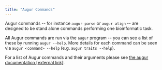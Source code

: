 ```yaml
---
title: "Augur Commands"
---
```


Augur commands -- for instance `augur parse` or `augur align` -- are designed to be stand alone commands performing one bioinformatic task.

All Augur commands are run via the `augur` program -- you can see a list of these by running `augur --help`.
More details for each command can be seen via `augur <command> --help` (e.g. `augur traits --help`).

For a list of Augur commands and their arguments please see [the augur documentation [external link]](https://nextstrain-augur.readthedocs.io/en/stable/usage/cli/cli.html).